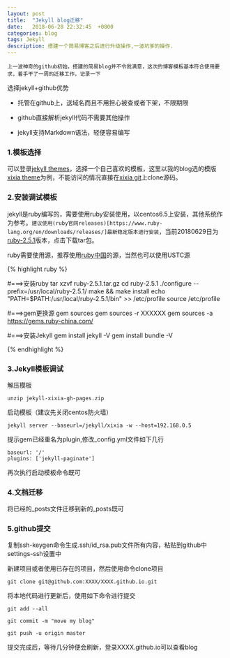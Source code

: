 ```yaml
---
layout: post
title:  "Jekyll blog迁移"
date:   2018-06-28 22:32:45  +0800
categories: blog
tags: Jekyll
description: 搭建一个简易博客之后进行升级操作,一波坑爹的操作.
---
```

`上一波神奇的github初始，搭建的简易blog并不令我满意，这次的博客模板基本符合使用要求，着手干了一周的迁移工作，记录一下`

选择jekyll+github优势

* 托管在github上，送域名而且不用担心被查或者下架，不限期限

* github直接解析jekyll代码不需要其他操作

* jekyll支持Markdown语法，轻便容易编写

### 1.模板选择

可以登录[jekyll themes](http://jekyllthemes.org/)，选择一个自己喜欢的模板，这里以我的blog选的模版[xixia theme](http://jekyllthemes.org/themes/xixia/)为例，不能访问的情况直接在[xixia git](https://github.com/zxixia/jekyll-xixia)上clone源码。

### 2.安装调试模板

jekyll是ruby编写的，需要使用ruby安装使用，以centos6.5上安装，其他系统作为参考。`建议使用(ruby官网releases)[https://www.ruby-lang.org/en/downloads/releases/]最新稳定版本进行安装`，当前20180629日为[ruby-2.5.1](https://cache.ruby-lang.org/pub/ruby/2.5/ruby-2.5.1.tar.gz)版本，点击下载tar包。

ruby需要使用源，推荐使用[ruby中国](https://gems.ruby-china.com/)的源，当然也可以使用USTC源

{% highlight ruby %}

#===>安装ruby
tar xzvf ruby-2.5.1.tar.gz
cd ruby-2.5.1
./configure --prefix=/usr/local/ruby-2.5.1/
make && make install
echo "PATH=$PATH:/usr/local/ruby-2.5.1/bin" >> /etc/profile
source /etc/profile

#===>gem更换源
gem sources
gem sources -r XXXXXX
gem sources -a https://gems.ruby-china.com/

#===>安装Jekyll
gem install jekyll -V 
gem install bundle -V

{% endhighlight %}

### 3.Jekyll模板调试

解压模板

	unzip jekyll-xixia-gh-pages.zip

启动模板（建议先关闭centos防火墙）
	
	jekyll server --baseurl=/jekyll/xixia -w --host=192.168.0.5

提示gem已经重名为plugin,修改\_config.yml文件如下几行

	baseurl: '/'
	plugins: ['jekyll-paginate']

再次执行启动模板命令既可

### 4.文档迁移
	
将已经的\_posts文件迁移到新的\_posts既可

### 5.github提交

复制ssh-keygen命令生成.ssh/id_rsa.pub文件所有内容，粘贴到github中settings-ssh设置中

新建项目或者使用已存在的项目，然后使用命令clone项目

	git clone git@github.com:XXXX/XXXX.github.io.git

将本地代码进行更新后，使用如下命令进行提交

	git add --all

	git commit -m "move my blog"

	git push -u origin master 

提交完成后，等待几分钟便会刷新，登录XXXX.github.io可以查看blog
